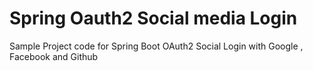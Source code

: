 # Spring Oauth2 Social media Login
Sample Project code for Spring Boot OAuth2 Social Login with Google , Facebook and Github
